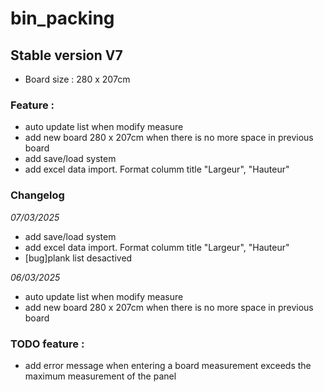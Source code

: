 <h1>bin_packing</h1>

<h2>Stable version V7</h2>

<ul>
  <li>Board size : 280 x 207cm</li>
</ul>

<h3>Feature :</h3>

<ul>
  <li>auto update list when modify measure</li>
  <li>add new board 280 x 207cm when there is no more space in previous board</li>
  <li>add save/load system</li>
  <li>add excel data import. Format columm title "Largeur", "Hauteur"</li>
</ul>

<h3>Changelog</h3>

*07/03/2025*
<ul>
  <li>add save/load system</li>
  <li>add excel data import. Format columm title "Largeur", "Hauteur"</li>
  <li>[bug]plank list desactived</li>
</ul>


*06/03/2025*
<ul>
  <li>auto update list when modify measure</li>
  <li>add new board 280 x 207cm when there is no more space in previous board</li>
</ul>

<h3>TODO feature :</h3>
<ul>
  <li>add error message when entering a board measurement exceeds the maximum measurement of the panel</li>
</ul>
